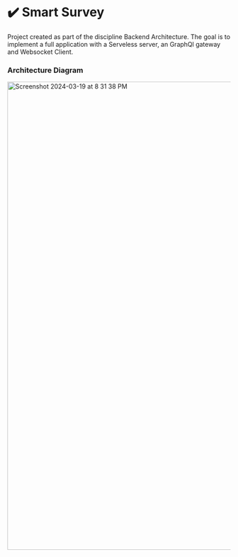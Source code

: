 # :heavy_check_mark: Smart Survey

Project created as part of the discipline Backend Architecture. The goal is to implement a full application with 
a Serveless server, an GraphQl gateway and Websocket Client.


### Architecture Diagram

<img width="1057" alt="Screenshot 2024-03-19 at 8 31 38 PM" src="https://github.com/hygorluz/smart-survey/assets/9921030/23479302-ac14-49e4-9348-4e70ba3bb850">
